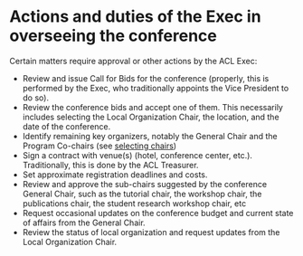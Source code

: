 # Actions and duties of the Exec in overseeing the conference

Certain matters require approval or other actions by the ACL Exec:

- Review and issue Call for Bids for the conference (properly, this is performed by the Exec, who traditionally appoints the Vice President to do so).
- Review the conference bids and accept one of them. This necessarily includes selecting the Local Organization Chair, the location, and the date of the conference.
- Identify remaining key organizers, notably the General Chair and the Program Co-chairs (see [selecting chairs](selecting_chairs.md))
- Sign a contract with venue(s) (hotel, conference center, etc.). Traditionally, this is done by the ACL Treasurer.
- Set approximate registration deadlines and costs.
- Review and approve the sub-chairs suggested by the conference General Chair, such as the tutorial chair, the workshop chair, the publications chair, the student research workshop chair, etc
- Request occasional updates on the conference budget and current state of affairs from the General Chair.
- Review the status of local organization and request updates from the Local Organization Chair.

